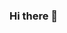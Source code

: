 ### Hi there 👋

<!--
**ankitsinghh12/ankitsinghh12** is a ✨ _special_ ✨ repository because its `README.md` (this file) appears on your GitHub profile.

Here are some ideas to get you started:

- 🔭 I’m currently working on Flask, Machiene learning and Deep learning
- 🌱 I’m currently learning Data Science and back-end 
- 👯 I’m looking to collaborate on research papers
- 💬 Ask me about Student at IBS, Hyderabad
- 📫 How to reach me: @ani.lovesshawarma@gmail.com

-->

